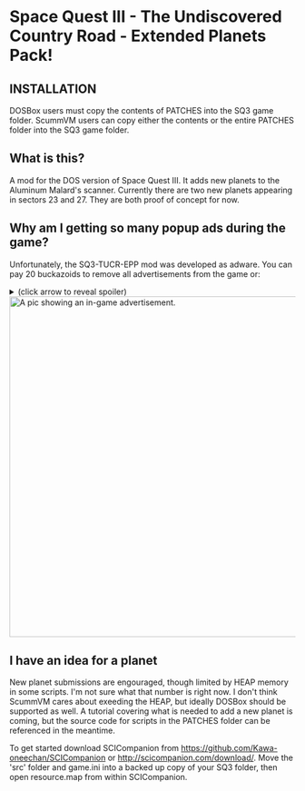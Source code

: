 # Space Quest III - The Undiscovered Country Road - Extended Planets Pack!

## INSTALLATION

DOSBox users must copy the contents of PATCHES into the SQ3 game folder. ScummVM users can copy either the contents or the entire PATCHES folder into the SQ3 game folder.

## What is this?

A mod for the DOS version of Space Quest III. It adds new planets to the Aluminum Malard's scanner. Currently there are two new planets appearing in sectors 23 and 27. They are both proof of concept for now.

## Why am I getting so many popup ads during the game?

Unfortunately, the SQ3-TUCR-EPP mod was developed as adware. You can pay 20 buckazoids to remove all advertisements from the game or:
<details> 
  <summary>(click arrow to reveal spoiler)</summary>
   Use the reverse command "MAGIC PAY" to disable ads immediately without payment.
</details>

<img src="pis/ad.png"  width="600" alt="A pic showing an in-game advertisement.">


## I have an idea for a planet

New planet submissions are engouraged, though limited by HEAP memory in some scripts. I'm not sure what that number is right now. I don't think ScummVM cares about exeeding the HEAP, but ideally DOSBox should be supported as well. A tutorial covering what is needed to add a new planet is coming, but the source code for scripts in the PATCHES folder can be referenced in the meantime. 

To get started download SCICompanion from https://github.com/Kawa-oneechan/SCICompanion or http://scicompanion.com/download/. Move the 'src' folder and game.ini into a backed up copy of your SQ3 folder, then open resource.map from within SCICompanion.

